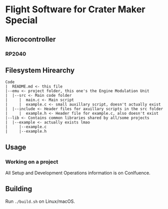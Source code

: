 # Flight Software for Crater Maker Special

## Microcontroller
### RP2040

## Filesystem Hirearchy
```
Code
|  README.md <- this file
|--emu <- project folder, this one's the Engine Modulation Unit
|  |--src <- Main code folder
|     |  main.c <- Main script
|     |  example.c <- small auxillary script, doesn't actually exist
|  |--include <- Header files for axuillary scripts in the src folder
|     |  example.h <- Header file for example.c, also doesn't exist
|--lib <- Contains common libraries shared by all/some projects
|  |--example <- actually exists lmao
|     |--example.c
|     |--example.h
```

## Usage
### Working on a project
All Setup and Development Operations information is on Conlfuence.

## Building
Run `./build.sh` on Linux/macOS.
